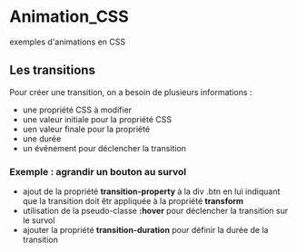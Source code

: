 # Animation_CSS
exemples d'animations en CSS


## Les transitions
Pour créer une transition, on a besoin de plusieurs informations :
- une propriété CSS à modifier
- une valeur initiale pour la propriété  CSS
- uen valeur finale pour la propriété
- une durée
- un événement pour déclencher la transition

### Exemple : agrandir un bouton au survol
- ajout de la propriété **transition-property** à la div .btn en lui indiquant que la transition doit êtr appliquée à la propriété **transform**
- utilisation de la pseudo-classe **:hover** pour déclencher la transition sur le survol
- ajouter la propriété **transition-duration** pour définir la durée de la transition

